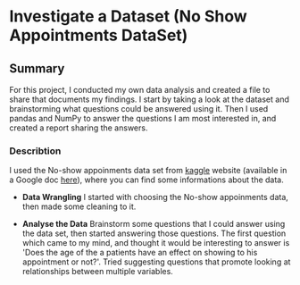 # Investigate a Dataset (No Show Appointments DataSet)


## Summary

For this project, I conducted my own data analysis and created a file to share that documents my findings. I start by taking a look at the dataset and brainstorming what questions could be answered using it. Then I used pandas and NumPy to answer the questions I am most interested in, and created a report sharing the answers.


### Describtion 

I used the No-show appoinments data set from [kaggle](https://www.kaggle.com/) website (available in a Google doc [here](https://docs.google.com/document/d/e/2PACX-1vTlVmknRRnfy_4eTrjw5hYGaiQim5ctr9naaRd4V9du2B5bxpd8FEH3KtDgp8qVekw7Cj1GLk1IXdZi/pub?embedded=True)), where you can find some informations about the data.

* **Data Wrangling** I started with choosing the No-show appoinments data, then made some cleaning to it. 

* **Analyse the Data**  Brainstorm some questions that I could answer using the data set, then started answering those questions. 
The first question which came to my mind, and thought it would be interesting to answer is 'Does the age of the a patients have an effect on showing to his appointment or not?'. Tried suggesting questions that promote looking at relationships between multiple variables. 

